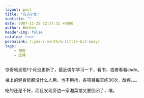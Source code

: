 ```yaml
---
layout: post
title: "有点小忙"
subtitle: ""
date: 2007-11-25 22:57:31 +0800
author: Benben
header-img: false
catalog: true
permalink: /:year/:month/a-little-bit-busy/
tags:
    - 博客
    - 迁移
---
```


惊奇地发现1个月没更新了，最近偶尔学习一下，看书，或者看看csdn。
 
楼上的健身房都没什么人用，也不用抢，各项目每天练30次，酸疼。。。
 
吃的还是不好，而且发现旁边一家湘菜馆又要倒闭了，唉。
